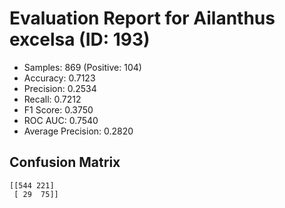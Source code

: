 # Evaluation Report for Ailanthus excelsa (ID: 193)
- Samples: 869 (Positive: 104)
- Accuracy: 0.7123
- Precision: 0.2534
- Recall: 0.7212
- F1 Score: 0.3750
- ROC AUC: 0.7540
- Average Precision: 0.2820

## Confusion Matrix
```
[[544 221]
 [ 29  75]]
```